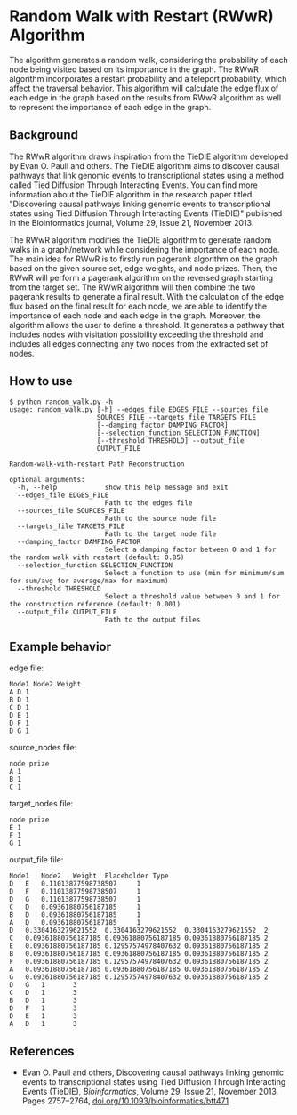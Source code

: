 <!-- Generate README to describe the RandomWalk Algorithm -->

# Random Walk with Restart (RWwR) Algorithm

The algorithm generates a random walk, considering the probability of each node being visited based on its importance in the graph. The RWwR algorithm incorporates a restart probability and a teleport probability, which affect the traversal behavior. This algorithm will calculate the edge flux of each edge in the graph based on the results from RWwR algorithm as well to represent the importance of each edge in the graph.

## Background

The RWwR algorithm draws inspiration from the TieDIE algorithm developed by Evan O. Paull and others. The TieDIE algorithm aims to discover causal pathways that link genomic events to transcriptional states using a method called Tied Diffusion Through Interacting Events. You can find more information about the TieDIE algorithm in the research paper titled "Discovering causal pathways linking genomic events to transcriptional states using Tied Diffusion Through Interacting Events (TieDIE)" published in the Bioinformatics journal, Volume 29, Issue 21, November 2013.

The RWwR algorithm modifies the TieDIE algorithm to generate random walks in a graph/network while considering the importance of each node. The main idea for RWwR is to firstly run pagerank algorithm on the graph based on the given source set, edge weights, and node prizes. Then, the RWwR will perform a pagerank algorithm on the reversed graph starting from the target set. The RWwR algorithm will then combine the two pagerank results to generate a final result. With the calculation of the edge flux based on the final result for each node, we are able to identify the importance of each node and each edge in the graph. Moreover, the algorithm allows the user to define a threshold. It generates a pathway that includes nodes with visitation possibility exceeding the threshold and includes all edges connecting any two nodes from the extracted set of nodes.

## How to use

```
$ python random_walk.py -h
usage: random_walk.py [-h] --edges_file EDGES_FILE --sources_file
                      SOURCES_FILE --targets_file TARGETS_FILE
                      [--damping_factor DAMPING_FACTOR]
                      [--selection_function SELECTION_FUNCTION]
                      [--threshold THRESHOLD] --output_file
                      OUTPUT_FILE

Random-walk-with-restart Path Reconstruction

optional arguments:
  -h, --help            show this help message and exit
  --edges_file EDGES_FILE
                        Path to the edges file
  --sources_file SOURCES_FILE
                        Path to the source node file
  --targets_file TARGETS_FILE
                        Path to the target node file
  --damping_factor DAMPING_FACTOR
                        Select a damping factor between 0 and 1 for the random walk with restart (default: 0.85)
  --selection_function SELECTION_FUNCTION
                        Select a function to use (min for minimum/sum for sum/avg for average/max for maximum)
  --threshold THRESHOLD
                        Select a threshold value between 0 and 1 for the construction reference (default: 0.001)
  --output_file OUTPUT_FILE
                        Path to the output files
```

## Example behavior

edge file:

```
Node1 Node2 Weight
A D 1
B D 1
C D 1
D E 1
D F 1
D G 1
```

source_nodes file:

```
node prize
A 1
B 1
C 1
```

target_nodes file:

```
node prize
E 1
F 1
G 1
```

output_file file:

```
Node1	Node2	Weight	Placeholder	Type
D	E	0.11013877598738507		1
D	F	0.11013877598738507		1
D	G	0.11013877598738507		1
C	D	0.09361880756187185		1
B	D	0.09361880756187185		1
A	D	0.09361880756187185		1
D	0.3304163279621552	0.3304163279621552	0.3304163279621552	2
C	0.09361880756187185	0.09361880756187185	0.09361880756187185	2
E	0.09361880756187185	0.12957574978407632	0.09361880756187185	2
B	0.09361880756187185	0.09361880756187185	0.09361880756187185	2
F	0.09361880756187185	0.12957574978407632	0.09361880756187185	2
A	0.09361880756187185	0.09361880756187185	0.09361880756187185	2
G	0.09361880756187185	0.12957574978407632	0.09361880756187185	2
D	G	1		3
C	D	1		3
B	D	1		3
D	F	1		3
D	E	1		3
A	D	1		3
```

## References

- Evan O. Paull and others, Discovering causal pathways linking genomic events to transcriptional states using Tied Diffusion Through Interacting Events (TieDIE), *Bioinformatics*, Volume 29, Issue 21, November 2013, Pages 2757–2764, [doi.org/10.1093/bioinformatics/btt471](https://academic.oup.com/bioinformatics/article/29/21/2757/195824)
